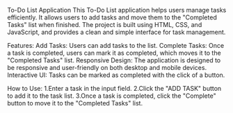 To-Do List Application
This To-Do List application helps users manage tasks efficiently. It allows users to add tasks and move them to the "Completed Tasks" list when finished. The project is built using HTML, CSS, and JavaScript, and provides a clean and simple interface for task management.

Features:
Add Tasks: Users can add tasks to the list.
Complete Tasks: Once a task is completed, users can mark it as completed, which moves it to the "Completed Tasks" list.
Responsive Design: The application is designed to be responsive and user-friendly on both desktop and mobile devices.
Interactive UI: Tasks can be marked as completed with the click of a button.

How to Use:
1.Enter a task in the input field.
2.Click the "ADD TASK" button to add it to the task list.
3.Once a task is completed, click the "Complete" button to move it to the "Completed Tasks" list.
